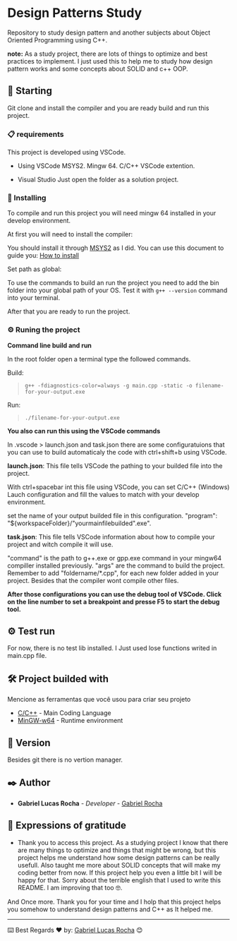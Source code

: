 # Design Patterns Study

Repository to study design pattern and another subjects about Object Oriented Programming using C++.

**note:** As a study project, there are lots of things to optimize and best practices to implement. I just used this to help me to study how design pattern works and some concepts about SOLID and c++ OOP.

## 🚀 Starting

Git clone and install the compiler and you are ready build and run this project.

### 📋 requirements

This project is developed using VSCode.

* Using VSCode
    MSYS2.
    Mingw 64.
    C/C++ VSCode extention.

* Visual Studio
    Just open the folder as a solution project.


### 🔧 Installing

To compile and run this project you will need mingw 64 installed in your develop environment.

At first you will need to install the compiler:

You should install it through [MSYS2](https://www.mingw-w64.org/downloads/) as I did.
You can use this document to guide you: [How to install](https://docs.epics-controls.org/projects/how-tos/en/latest/getting-started/installation-windows-msys2.html)

Set path as global:

To use the commands to build an run the project you need to add the bin folder into your global path of your OS.
Test it with `g++ --version` command into your terminal.

After that you are ready to run the project.

### ⚙️ Runing the project

**Command line build and run**

In the root folder open a terminal type the followed commands.

Build:

> `g++ -fdiagnostics-color=always -g main.cpp -static -o filename-for-your-output.exe`

Run:

> `./filename-for-your-output.exe`

**You also can run this using the VSCode commands**

In .vscode > launch.json and task.json there are some configuratuions that you can use to build automaticaly the code with ctrl+shift+b using VSCode.

**launch.json**: This file tells VSCode the pathing to your builded file into the project.

With ctrl+spacebar int this file using VSCode, you can set C/C++ (Windows) Lauch configuration and fill the values to match with your develop environment.

set the name of your output builded file in this configuration. "program": "${workspaceFolder}/"yourmainfilebuilded".exe".

**task.json**: This file tells VSCode information about how to compile your project and witch compile it will use.

"command" is the path to g++.exe or gpp.exe command in your mingw64 compiller installed previously.
"args" are the command to build the project. Remember to add "foldername/*.cpp", for each new folder added in your project. Besides that the compiler wont compile other files.

**After those configurations you can use the debug tool of VSCode. Click on the line number to set a breakpoint and presse F5 to start the debug tool.**

## ⚙️ Test run

For now, there is no test lib installed. I Just used lose functions writed in main.cpp file.


## 🛠️ Project builded with

Mencione as ferramentas que você usou para criar seu projeto

* [C/C++](https://en.cppreference.com/w/) - Main Coding Language
* [MinGW-w64](https://www.mingw-w64.org/) - Runtime environment


## 📌 Version

Besides git there is no vertion manager.

## ✒️ Author

* **Gabriel Lucas Rocha** - *Developer* - [Gabriel Rocha](https://github.com/XDYuuki)

## 🎁 Expressions of gratitude

* Thank you to access this project. As a studying project I know that there are many things to optimize and things that might be wrong, but this project helps me understand how some design patterns can be really usefull. Also taught me more about SOLID concepts that will make my coding better from now.
If this project help you even a little bit I will be happy for that. 
Sorry about the terrible english that I used to write this README. I am improving that too 🤓.

And Once more. Thank you for your time and I holp that this project helps you somehow to understand design patterns and C++ as It helped me.

---
⌨️ Best Regards ❤️ by: [Gabriel Lucas Rocha](https://github.com/XDYuuki) 😊